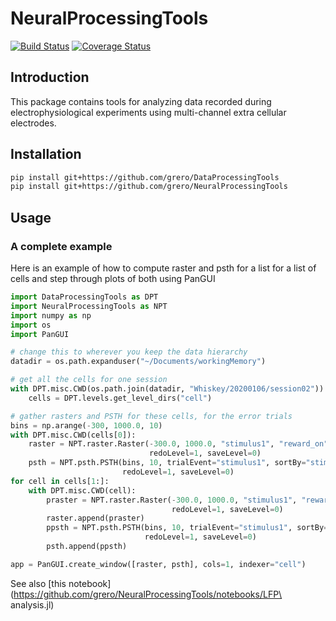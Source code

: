 # NeuralProcessingTools

[![Build Status](https://travis-ci.com/grero/NeuralProcessingTools.svg?branch=master)](https://travis-ci.com/grero/NeuralProcessingTools)
[![Coverage Status](https://coveralls.io/repos/github/grero/NeuralProcessingTools/badge.svg?branch=master)](https://coveralls.io/github/grero/NeuralProcessingTools?branch=master)

## Introduction
This package contains tools for analyzing data recorded during electrophysiological experiments using multi-channel extra cellular electrodes.

## Installation

```bash
pip install git+https://github.com/grero/DataProcessingTools
pip install git+https://github.com/grero/NeuralProcessingTools
```

## Usage

### A complete example
Here is an example of how to compute raster and psth for a list for a list of
cells and step through plots of both using PanGUI

```python
import DataProcessingTools as DPT 
import NeuralProcessingTools as NPT 
import numpy as np
import os
import PanGUI

# change this to wherever you keep the data hierarchy
datadir = os.path.expanduser("~/Documents/workingMemory")

# get all the cells for one session
with DPT.misc.CWD(os.path.join(datadir, "Whiskey/20200106/session02")):
    cells = DPT.levels.get_level_dirs("cell")

# gather rasters and PSTH for these cells, for the error trials
bins = np.arange(-300, 1000.0, 10)
with DPT.misc.CWD(cells[0]):
    raster = NPT.raster.Raster(-300.0, 1000.0, "stimulus1", "reward_on", "stimulus1",
                               redoLevel=1, saveLevel=0)
    psth = NPT.psth.PSTH(bins, 10, trialEvent="stimulus1", sortBy="stimulus1", trialType="reward_on",
                         redoLevel=1, saveLevel=0)
for cell in cells[1:]:
    with DPT.misc.CWD(cell):
        praster = NPT.raster.Raster(-300.0, 1000.0, "stimulus1", "reward_on", "stimulus1",
                                    redoLevel=1, saveLevel=0)
        raster.append(praster)
        ppsth = NPT.psth.PSTH(bins, 10, trialEvent="stimulus1", sortBy="stimulus1", trialType="reward_on",
                              redoLevel=1, saveLevel=0)
        psth.append(ppsth)

app = PanGUI.create_window([raster, psth], cols=1, indexer="cell")
```
See also [this notebook](https://github.com/grero/NeuralProcessingTools/notebooks/LFP\ analysis.jl)
